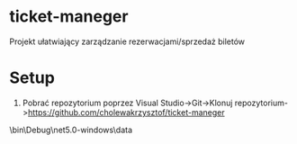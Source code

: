 # ticket-maneger
Projekt ułatwiający zarządzanie rezerwacjami/sprzedaż biletów
# Setup
1. Pobrać repozytorium poprzez Visual Studio->Git->Klonuj repozytorium->https://github.com/cholewakrzysztof/ticket-maneger

\bin\Debug\net5.0-windows\data


